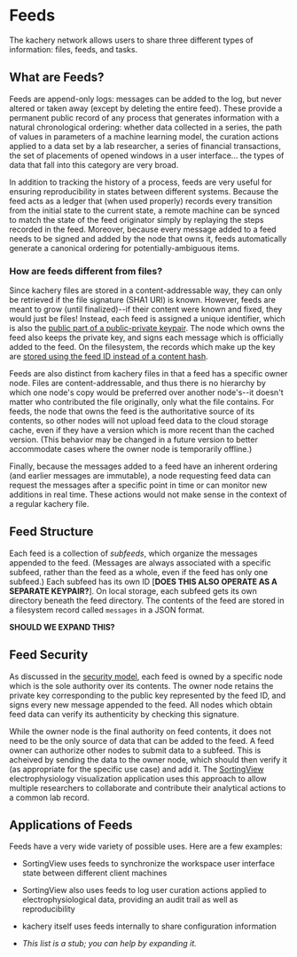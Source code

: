 # Feeds

The kachery network allows users to share three different types of information:
files, feeds, and tasks.

## What are Feeds?

Feeds are append-only logs: messages can be added to the log, but never
altered or taken away (except by deleting the entire feed). These provide
a permanent public record of any process that generates information with
a natural chronological ordering: whether data collected in a series, the
path of values in parameters of a machine learning model, the curation
actions applied to a data set by a lab researcher, a series of financial
transactions, the set of placements of opened windows in a user interface...
the types of data that fall into this category are very broad.

In addition to tracking the history of a process, feeds are very useful for
ensuring reproducibility in states between different systems. Because
the feed acts as a ledger that (when used properly) records every transition
from the initial state to the current state, a remote machine can be synced
to match the state of the feed originator simply by replaying the steps recorded
in the feed. Moreover, because every message added to a feed needs to be signed
and added by the node that owns it, feeds automatically generate a canonical
ordering for potentially-ambiguous items.

### How are feeds different from files?

Since kachery files are stored in a content-addressable way, they can only
be retrieved if the file signature (SHA1 URI) is known. However, feeds are
meant to grow (until finalized)--if their content were known and fixed, they
would just be files! Instead, each feed is assigned a unique identifier, which
is also the [public part of a public-private keypair](./security.md#Feeds). The
node which owns the feed also keeps the private key, and signs each message which
is officially added to the feed. On the filesystem, the records which make up
the key are
[stored using the feed ID instead of a content hash](./storage.md#Organization-of-data-within-local-storage).

Feeds are also distinct from kachery files in that a feed has a specific
owner node. Files are content-addressable, and thus there is no hierarchy by
which one node's copy would be preferred over another node's--it doesn't matter
who contributed the file originally, only what the file contains. For feeds,
the node that owns the feed is the authoritative source of its contents, so
other nodes will not upload feed data to the cloud storage cache, even if they
have a version which is more recent than the cached version. (This behavior may
be changed in a future version to better accommodate cases where the owner node
is temporarily offline.)

Finally, because the messages added to a feed have an inherent ordering (and
earlier messages are immutable), a node requesting feed data can request the
messages after a specific point in time or can monitor new additions in real
time. These actions would not make sense in the context of a regular kachery file.

## Feed Structure

Each feed is a collection of *subfeeds*, which organize the messages appended to the
feed. (Messages are always associated with a specific subfeed, rather than the
feed as a whole, even if the feed has only one subfeed.)
Each subfeed has its own ID [**DOES THIS ALSO OPERATE AS A SEPARATE KEYPAIR?**].
On local storage, each subfeed gets its own directory beneath the feed directory.
The contents of the feed are stored in a filesystem record called `messages` in
a JSON format.

**SHOULD WE EXPAND THIS?**

## Feed Security

As discussed in the [security model](./security.md#Feeds), each feed is owned by
a specific node which is the sole authority over its contents. The owner node
retains the private key corresponding to the public key represented by the
feed ID, and signs every new message appended to the feed. All nodes which
obtain feed data can verify its authenticity by checking this signature.

While the owner node is the final authority on feed contents, it
does not need to be the only source of data that can be added to the feed.
A feed owner can authorize other nodes to submit data to a subfeed. This is
acheived by sending the data to the owner node, which should then verify it
(as appropriate for the specific use case) and add it. The
[SortingView](https://github.com/magland/sortingview) electrophysiology
visualization application uses this approach to allow multiple researchers
to collaborate and contribute their analytical actions to a common lab record.

## Applications of Feeds

Feeds have a very wide variety of possible uses. Here are a few examples:

* SortingView uses feeds to
synchronize the workspace user interface state between different client
machines

* SortingView also uses feeds to log user curation actions applied to
electrophysiological data, providing an audit trail as well as reproducibility

* kachery itself uses feeds internally to share configuration information

* *This list is a stub; you can help by expanding it.*
